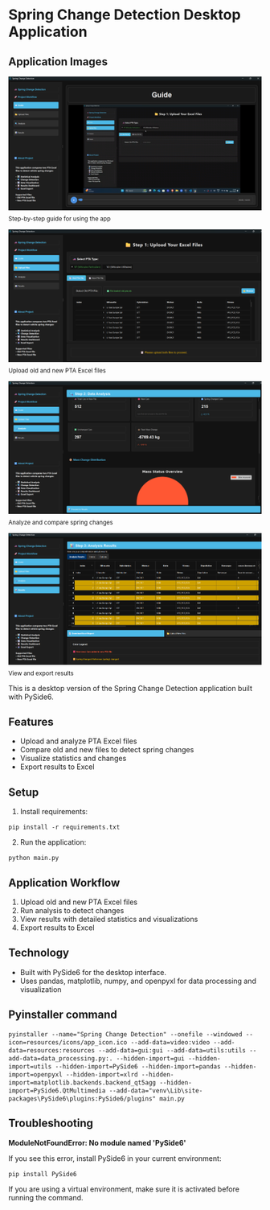 # Spring Change Detection Desktop Application

## Application Images

![Guide](images/1_guide.png)
<sub>Step-by-step guide for using the app</sub>

![Uploads](images/2_uploads.png)
<sub>Upload old and new PTA Excel files</sub>

![Analysis](images/3_analysis.png)
<sub>Analyze and compare spring changes</sub>

![Results](images/4_results.png)
<sub>View and export results</sub>

This is a desktop version of the Spring Change Detection application built with PySide6.

## Features

- Upload and analyze PTA Excel files
- Compare old and new files to detect spring changes
- Visualize statistics and changes
- Export results to Excel

## Setup

1. Install requirements:
```
pip install -r requirements.txt
```

2. Run the application:
```
python main.py
```

## Application Workflow

1. Upload old and new PTA Excel files
2. Run analysis to detect changes
3. View results with detailed statistics and visualizations
4. Export results to Excel

## Technology 

- Built with PySide6 for the desktop interface.
- Uses pandas, matplotlib, numpy, and openpyxl for data processing and visualization

## Pyinstaller command

```
pyinstaller --name="Spring Change Detection" --onefile --windowed --icon=resources/icons/app_icon.ico --add-data=video:video --add-data=resources:resources --add-data=gui:gui --add-data=utils:utils --add-data=data_processing.py:. --hidden-import=gui --hidden-import=utils --hidden-import=PySide6 --hidden-import=pandas --hidden-import=openpyxl --hidden-import=xlrd --hidden-import=matplotlib.backends.backend_qt5agg --hidden-import=PySide6.QtMultimedia --add-data="venv\Lib\site-packages\PySide6\plugins:PySide6/plugins" main.py
```

## Troubleshooting

**ModuleNotFoundError: No module named 'PySide6'**

If you see this error, install PySide6 in your current environment:

```
pip install PySide6
```

If you are using a virtual environment, make sure it is activated before running the command.